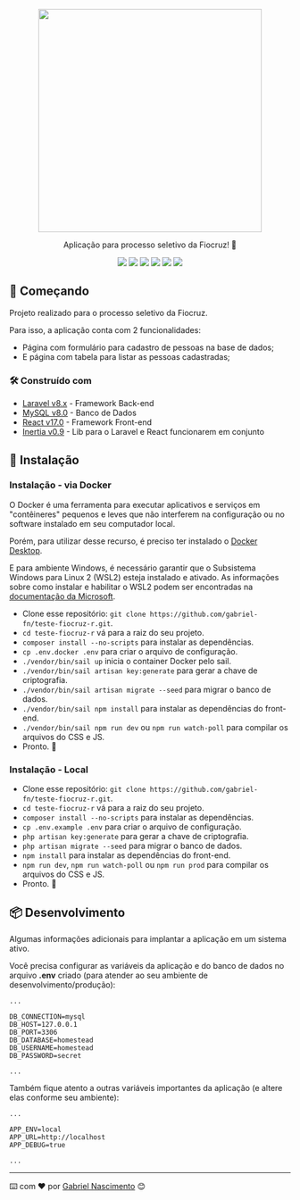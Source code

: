 <p align="center"><a href="https://laravel.com" target="_blank"><img src="https://institutolula.org/uploads/6862.png" width="400"></a></p>

<p align="center">Aplicação para processo seletivo da Fiocruz! 🚀</p>

<p align="center">
<a href="#"><img src="https://img.shields.io/static/v1?label=Build&message=Success&color=1C713A&style=for-the-badge"/></a>
<a href="#"><img src="https://img.shields.io/static/v1?label=Deploy&message=Pending&color=FFB903&style=for-the-badge"/></a>
<a href="#"><img src="https://img.shields.io/static/v1?label=PHP&message=v8.0&color=1C713A&style=for-the-badge"/></a>
<a href="#"><img src="https://img.shields.io/static/v1?label=NPM&message=v7.18&color=1C713A&style=for-the-badge"/></a>
<a href="#"><img src="https://img.shields.io/static/v1?label=Composer&message=v2.1.5&color=1C713A&style=for-the-badge"/></a>
<a href="#"><img src="https://img.shields.io/static/v1?label=License&message=MIT&color=044A84&style=for-the-badge"/></a>
</p>

## 🚀 Começando

Projeto realizado para o processo seletivo da Fiocruz.

Para isso, a aplicação conta com 2 funcionalidades:

* Página com formulário para cadastro de pessoas na base de dados;
* E página com tabela para listar as pessoas cadastradas;

### 🛠️ Construído com

* [Laravel v8.x](https://laravel.com/docs/8.x) - Framework Back-end
* [MySQL v8.0](https://dev.mysql.com/doc/refman/8.0/en/) - Banco de Dados
* [React v17.0](https://pt-br.reactjs.org/docs/getting-started.html) - Framework Front-end
* [Inertia v0.9](https://inertiajs.com/) - Lib para o Laravel e React funcionarem em conjunto

## 🔧 Instalação

### Instalação - via Docker

O Docker é uma ferramenta para executar aplicativos e serviços em "contêineres" pequenos e leves que não interferem na configuração ou no software instalado em seu computador local.

Porém, para utilizar desse recurso, é preciso ter instalado o [Docker Desktop](https://www.docker.com/products/docker-desktop).

E para ambiente Windows, é necessário garantir que o Subsistema Windows para Linux 2 (WSL2) esteja instalado e ativado. As informações sobre como instalar e habilitar o WSL2 podem ser encontradas na [documentação da Microsoft](https://docs.microsoft.com/en-us/windows/wsl/install-win10).

* Clone esse repositório: `git clone https://github.com/gabriel-fn/teste-fiocruz-r.git`.
* `cd teste-fiocruz-r` vá para a raiz do seu projeto.
* `composer install --no-scripts` para instalar as dependências.
* `cp .env.docker .env` para criar o arquivo de configuração.
* `./vendor/bin/sail up` inicia o container Docker pelo sail.
* `./vendor/bin/sail artisan key:generate` para gerar a chave de criptografia.
* `./vendor/bin/sail artisan migrate --seed` para migrar o banco de dados.
* `./vendor/bin/sail npm install` para instalar as dependências do front-end.
* `./vendor/bin/sail npm run dev` ou `npm run watch-poll` para compilar os arquivos do CSS e JS.
* Pronto. :tada:

### Instalação - Local

* Clone esse repositório: `git clone https://github.com/gabriel-fn/teste-fiocruz-r.git`.
* `cd teste-fiocruz-r` vá para a raiz do seu projeto.
* `composer install --no-scripts` para instalar as dependências.
* `cp .env.example .env` para criar o arquivo de configuração.
* `php artisan key:generate` para gerar a chave de criptografia.
* `php artisan migrate --seed` para migrar o banco de dados.
* `npm install` para instalar as dependências do front-end.
* `npm run dev`, `npm run watch-poll` ou `npm run prod` para compilar os arquivos do CSS e JS.
* Pronto. :tada:

## 📦 Desenvolvimento

Algumas informações adicionais para implantar a aplicação em um sistema ativo.

Você precisa configurar as variáveis da aplicação e do banco de dados no arquivo **.env** criado (para atender ao seu ambiente de desenvolvimento/produção):

```
...

DB_CONNECTION=mysql
DB_HOST=127.0.0.1
DB_PORT=3306
DB_DATABASE=homestead
DB_USERNAME=homestead
DB_PASSWORD=secret

...
```

Também fique atento a outras variáveis importantes da aplicação (e altere elas conforme seu ambiente):

```
...

APP_ENV=local
APP_URL=http://localhost
APP_DEBUG=true

...
```

---
⌨️ com ❤️ por [Gabriel Nascimento](https://www.linkedin.com/in/gabriel-fn/) 😊

